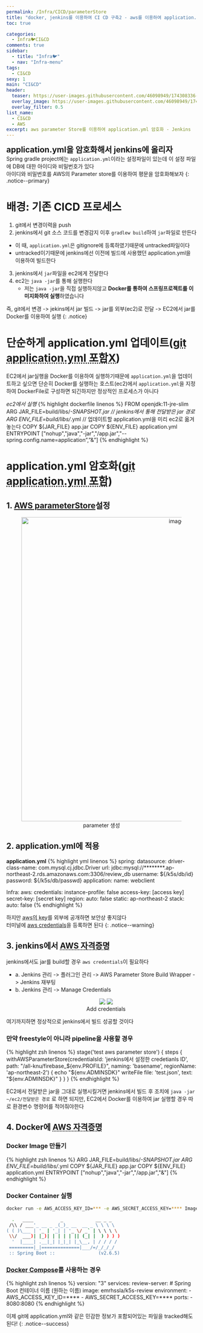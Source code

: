 ```yaml
---
permalink: /Infra/CICD/parameterStore
title: "docker, jenkins를 이용하여 CI CD 구축2 - aws를 이용하여 application.yml 암호화"
toc: true

categories:
  - Infra🐦CI&CD
comments: true
sidebar:
  - title: "Infra🐦"
  - nav: "Infra-menu"
tags:
  - CI&CD
sexy: 1
main: "CI&CD"
header:
  teaser: https://user-images.githubusercontent.com/46098949/174308336-4b2a444e-a592-4482-816a-cb5013015ba5.png
  overlay_image: https://user-images.githubusercontent.com/46098949/174308336-4b2a444e-a592-4482-816a-cb5013015ba5.png
  overlay_filter: 0.5
list_name:
  - CI&CD
  - AWS
excerpt: aws parameter Store를 이용하여 application.yml 암호화 - Jenkins
---
```


<span style = "font-size:1.5em;  font-weight: 700;">application.yml을 암호화해서 jenkins에 올리자</span><br>
Spring gradle project에는 `application.yml`이라는 설정파일이 있는데 이 설정 파일에 DB에 대한 아이디와 비밀번호가 있다  
아이디와 비밀번호를 AWS의 Parameter store를 이용하여 평문을 암호화해보자 
{: .notice--primary}

# 배경: 기존 CICD 프로세스

1. git에서 변경이력을 push
2. jenkins에서 git 소스 코드를 변경감지 이후 `gradlew build`하여 `jar`파일로 만든다
  - 이 때, `application.yml`은 gitignore에 등록하였기때문에 untracked파일이다
  - untracked이기때문에 jenkins에선 이전에 빌드에 사용했던 application.yml을 이용하여 빌드한다
3. jenkins에서 `jar`파일을 ec2에게 전달한다
4. ec2는 `java -jar`를 통해 실행한다
   - 저는 `java -jar`을 직접 실행하지않고 **Docker를 통하여 스프링프로젝트를 이미지화하여 실행**하였습니다

즉, git에서 변경 -> jekins에서 jar 빌드 -> jar를 외부(ec2)로 전달 -> EC2에서 jar를 Docker를 이용하여 실행
{: .notice}

# 단순하게 application.yml 업데이트(<abbr title="" id="untracked application.yml">git application.yml 포함X</abbr>)
EC2에서 jar실행을 Docker를 이용하여 실행하기때문에 `application.yml`을 업데이트하고 싶으면 단순히 Docker를 실행하는 호스트(ec2)에서 `application.yml`을 지정하여 DockerFile로 구성하면 되긴하지만 정상적인 프로세스가 아니다


*ec2에서 실행*
{% highlight dockerfile linenos %}
FROM openjdk:11-jre-slim
ARG JAR_FILE=build/libs/*-SNAPSHOT.jar // jenkins에서 통해 전달받은 jar 경로
ARG ENV_FILE=build/libs/*.yml // 업데이트할 application.yml을 미리 ec2로 옮겨놓는다
COPY ${JAR_FILE} app.jar
COPY ${ENV_FILE} application.yml
ENTRYPOINT ["nohup","java","-jar","/app.jar","--spring.config.name=application”,”&”]
{% endhighlight %}

# application.yml 암호화(<abbr title="" id="tracked application.yml">git application.yml 포함</abbr>)
## 1. [AWS parameterStore](https://ap-northeast-2.console.aws.amazon.com/systems-manager/parameters/?region=ap-northeast-2&tab=Table)설정

<figure align="center">
<img width="805" alt="image" src='https://user-images.githubusercontent.com/46098949/174308336-4b2a444e-a592-4482-816a-cb5013015ba5.png'>
<figcaption align="center">parameter 생성</figcaption>
</figure>

## 2. application.yml에 적용
**application.yml**
{% highlight yml linenos %}
spring:
  datasource:
    driver-class-name: com.mysql.cj.jdbc.Driver
    url: jdbc:mysql://********.ap-northeast-2.rds.amazonaws.com:3306/review_db
    username: ${/k5s/db/id}
    password: ${/k5s/db/passwd}
  application:
    name: webclient

Infra:
  aws:
    credentials:
      instance-profile: false
      access-key: [access key]
      secret-key: [secret key]
    region:
      auto: false
      static: ap-northeast-2
    stack:
      auto: false
{% endhighlight %}

하지만 <abbr title="" id="access key, secret-key">aws의 key</abbr>를 외부에 공개하면 보안상 좋지않다  
터미널에 [aws credentials](https://docs.aws.amazon.com/ko_kr/cli/latest/userguide/cli-configure-files.html)을 등록하면 된다
{: .notice--warning}

## 3. jenkins에서 <abbr title="" id="awscredentialsawscredentialsaws credentialsaws credentialsaws credentialsaws credentialsaws credentialsaws credentialsaws credentialsaws credentialsaws credentials">AWS 자격증명</abbr>
jenkins에서도 jar를 build할 경우 `aws credentials`이 필요하다
- a. Jenkins 관리 -> 플러그인 관리 -> AWS Parameter Store Build Wrapper -> Jenkins 재부팅
- b. Jenkins 관리 -> Manage Credentials
  <figure align="center" class="half">
  <img src='https://user-images.githubusercontent.com/46098949/174312122-5b12c061-1332-4104-8158-fd194a9261de.png'>
  <img src='https://user-images.githubusercontent.com/46098949/174312437-d538935f-2451-489f-9592-6287aa70c42d.png'>
  <figcaption align="center">Add credentials</figcaption>
  </figure>

여기까지하면 정상적으로 jenkins에서 빌드 성공할 것이다  
### 만약 freestyle이 아니라 pipeline을 사용할 경우  
{% highlight zsh linenos %}
stage('test aws parameter store') {
           steps {
               withAWSParameterStore(credentialsId: 'jenkins에서 설정한 credetianls ID', 
               path: "/all-knu/firebase_${env.PROFILE}",
               naming: 'basename',
               regionName: 'ap-northeast-2') { 
                            echo "${env.ADMINSDK}"
                            writeFile file: 'test.json', text: "${env.ADMINSDK}"
                   }
           }
       }
{% endhighlight %}

EC2에서 전달받은 jar을 그대로 실행시킬거면 jenkins에서 빌드 후 조치에 `java -jar ~/ec2/전달받은 경로` 로 하면 되지만,  EC2에서 Docker를 이용하여 jar 실행할 경우 따로 환경변수 명령어를 적어줘야한다

## 4. Docker에 <abbr title="" id="aws credentials">AWS 자격증명</abbr>

### Docker Image 만들기
{% highlight zsh linenos %}
ARG JAR_FILE=build/libs/*-SNAPSHOT.jar
ARG ENV_FILE=build/libs/*.yml
COPY ${JAR_FILE} app.jar
COPY ${ENV_FILE} application.yml
ENTRYPOINT ["nohup","java","-jar","/app.jar","&"]
{% endhighlight %}


### Docker Container 실행
```sh
docker run -e AWS_ACCESS_KEY_ID=*** -e AWS_SECRET_ACCESS_KEY=**** ImageName

  .   ____          _            __ _ _
 /\\ / ___'_ __ _ _(_)_ __  __ _ \ \ \ \
( ( )\___ | '_ | '_| | '_ \/ _` | \ \ \ \
 \\/  ___)| |_)| | | | | || (_| |  ) ) ) )
  '  |____| .__|_| |_|_| |_\__, | / / / /
 =========|_|==============|___/=/_/_/_/
 :: Spring Boot ::                (v2.6.5)

```

### <abbr title="" id="여러개의 Docker를 묶어서 실행">Docker Compose</abbr>를 사용하는 경우
{% highlight zsh linenos %}
version: "3"
services:
  review-server:         # Spring Boot 컨테이너 이름 (원하는 이름)
    image: emrhssla/k5s-review
    environment:
      - AWS_ACCESS_KEY_ID=****
      - AWS_SECRET_ACCESS_KEY=****
    ports:
      - 8080:8080
{% endhighlight %}

이제 git에 application.yml와 같은 민감한 정보가 포함되어있는 파일을 tracked해도 된다!
{: .notice--success}